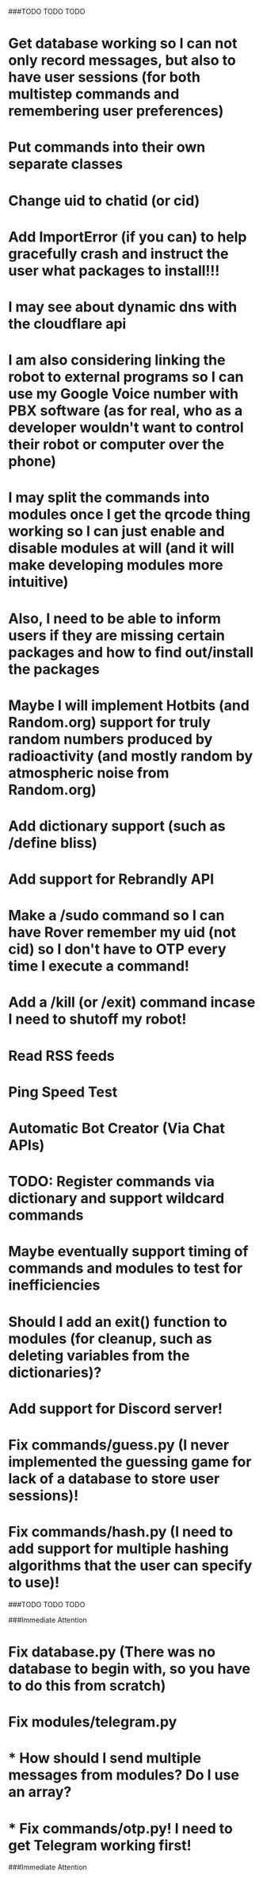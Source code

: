 ###TODO TODO TODO
# Get database working so I can not only record messages, but also to have user sessions (for both multistep commands and remembering user preferences)
# Put commands into their own separate classes
# Change uid to chatid (or cid)
# Add ImportError (if you can) to help gracefully crash and instruct the user what packages to install!!!
# I may see about dynamic dns with the cloudflare api
# I am also considering linking the robot to external programs so I can use my Google Voice number with PBX software (as for real, who as a developer wouldn't want to control their robot or computer over the phone)
# I may split the commands into modules once I get the qrcode thing working so I can just enable and disable modules at will (and it will make developing modules more intuitive)
# Also, I need to be able to inform users if they are missing certain packages and how to find out/install the packages
# Maybe I will implement Hotbits (and Random.org) support for truly random numbers produced by radioactivity (and mostly random by atmospheric noise from Random.org)
# Add dictionary support (such as /define bliss)
# Add support for Rebrandly API
# Make a /sudo command so I can have Rover remember my uid (not cid) so I don't have to OTP every time I execute a command!
# Add a /kill (or /exit) command incase I need to shutoff my robot!
# Read RSS feeds
# Ping Speed Test
# Automatic Bot Creator (Via Chat APIs)
# TODO: Register commands via dictionary and support wildcard commands
# Maybe eventually support timing of commands and modules to test for inefficiencies
# Should I add an exit() function to modules (for cleanup, such as deleting variables from the dictionaries)?
# Add support for Discord server!
# Fix commands/guess.py (I never implemented the guessing game for lack of a database to store user sessions)!
# Fix commands/hash.py (I need to add support for multiple hashing algorithms that the user can specify to use)!
###TODO TODO TODO

###Immediate Attention
# Fix database.py (There was no database to begin with, so you have to do this from scratch)
# Fix modules/telegram.py
#  * How should I send multiple messages from modules? Do I use an array?
#  * Fix commands/otp.py! I need to get Telegram working first!  
###Immediate Attention
